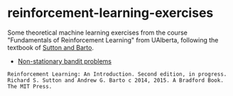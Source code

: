 # reinforcement-learning-exercises
Some theoretical machine learning exercises from the course "Fundamentals of Reinforcement Learning" from UAlberta, following the textbook of [Sutton and Barto](https://web.stanford.edu/class/psych209/Readings/SuttonBartoIPRLBook2ndEd.pdf).
- [Non-stationary bandit problems](https://github.com/ctschnur/reinforcement-learning-exercises/blob/master/DONE/SuttonBarto-Book-Exercise-2.5.ipynb)
```
Reinforcement Learning: An Introduction. Second edition, in progress. Richard S. Sutton and Andrew G. Barto c 2014, 2015. A Bradford Book. The MIT Press.
```

